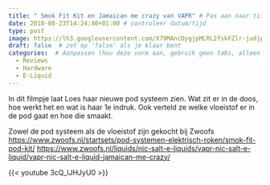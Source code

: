 ```yaml
---
title: " Smok Fit Kit en Jamaican me crazy van VAPR" # Pas aan naar titel
date: 2018-08-23T14:24:40+01:00 # controleer datum/tijd
type: post
image: https://lh3.googleusercontent.com/X79MAncDygjpMLRL2fskFZlr-judjpmOWtvCLjlY9IbEKbG1dl75f1IrSvEXJRWyt2WiuMQyWZvZHlZJlAzMQJTROPAHbL1ll1r8qkuNuG3M2Ux-nFaw9jBDiwno6CaqNnCnZFJNe3n5Ke6MBBYt1Zk7kbciJkuJ4xKtVvYv4v-S3HauSHXSjNM4RlEsfbkAEgbJJ2wQIW6ahj_hoxPWOcDuSFDm39x6DttAmXAKIUcVG8hE4qLTDbO0V7yu5aBveBIYP9OyOo9kwT_5-Vk_5yX2q7_HfilGNqdOu0dLy2ZW_Bid97IxNl4FG1Xd11ouOB5Z7QjL5a4FGgt50SlTVY_q95y8AnMm3v-bxympH9N3_ScNYH22H-ElaUPctbwCmfpXMSKGHhGYsHkomS8ND-lRpOr-41V6h9lPYZRmu8307ZqK-Y3BedFDdNYnVXeZXyN246NDhrPEXDnke7uf2evtqHcUj6-w5NnSC7-xNtnhJTsyVyx2QG4-nfYR2y9REeUDgOvrNbeLJYARptf899IXJfkjDqlAqwJcEcvq2PgYjnEu7n6hUaeZ_lTZBkLD2wn6QGBDkMWSSDPzjS9jls2ghxEvGEXw1Qp42JHUgk2GyvrVJpu0TNUtp5-S7kOylFO3EokYfQGbYZo4_qpTWptTPptwDG8gj-Xco8WzossdW9HsuMRivJmtgU6Xlsxpo8ng4DG8VB4gTfIGIVA=w960-h540-no
draft: false  # zet op 'false' als je klaar bent
categories:  # Aanpassen (hou deze vorm aan, gebruik geen tabs, alleen spaties)
  - Reviews
  - Hardware
  - E-Liquid
---
```

In dit filmpje laat Loes haar nieuwe pod systeem zien. 
Wat zit er in de doos, hoe werkt het en wat is haar 1e indruk. 
Ook verteld ze welke vloeistof er in de pod gaat en hoe die smaakt. 

Zowel de pod systeem als de vloeistof zijn gekocht bij Zwoofs
https://www.zwoofs.nl/startsets/pod-systemen-elektrisch-roken/smok-fit-pod-kit/
https://www.zwoofs.nl/liquids/nic-salt-e-liquids/vapr-nic-salt-e-liquid/vapr-nic-salt-e-liquid-jamaican-me-crazy/

{{< youtube 3cQ_lJHJyU0 >}}